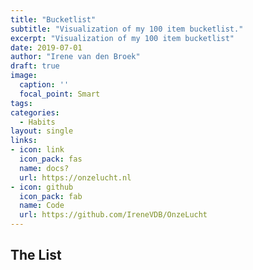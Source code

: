 ```yaml
---
title: "Bucketlist"
subtitle: "Visualization of my 100 item bucketlist."
excerpt: "Visualization of my 100 item bucketlist"
date: 2019-07-01
author: "Irene van den Broek"
draft: true
image:
  caption: ''
  focal_point: Smart
tags:
categories:
  - Habits
layout: single
links:
- icon: link
  icon_pack: fas
  name: docs?
  url: https://onzelucht.nl
- icon: github
  icon_pack: fab
  name: Code
  url: https://github.com/IreneVDB/OnzeLucht
---
```


## The List

